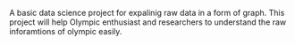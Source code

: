 A basic data science project for expalinig raw data in a form of graph. This project will help Olympic enthusiast and researchers to understand the raw inforamtions of olympic easily.
